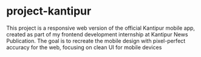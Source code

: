 # project-kantipur
This project is a responsive web version of the official Kantipur mobile app, created as part of my frontend development internship at Kantipur News Publication. The goal is to recreate the mobile design with pixel-perfect accuracy for the web, focusing on clean UI for mobile devices
